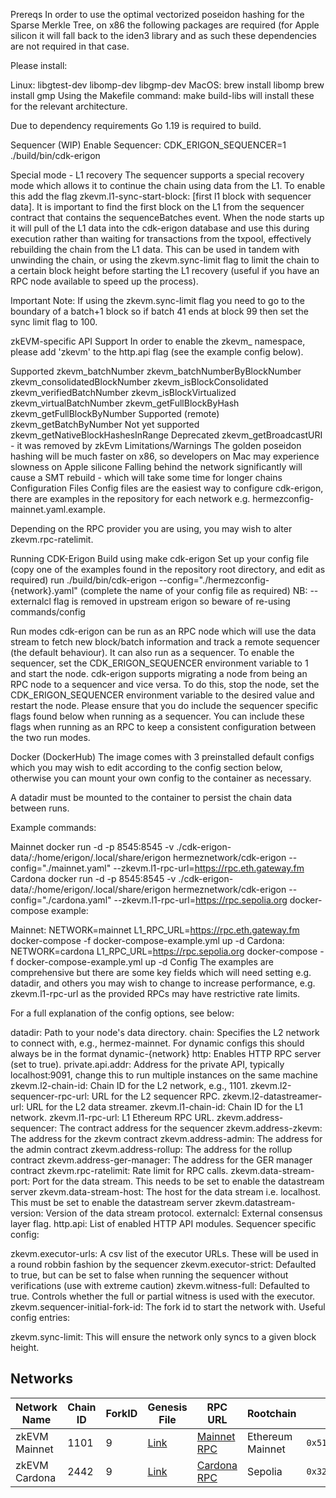 Prereqs
In order to use the optimal vectorized poseidon hashing for the Sparse Merkle Tree, on x86 the following packages are required (for Apple silicon it will fall back to the iden3 library and as such these dependencies are not required in that case.

Please install:

Linux: libgtest-dev libomp-dev libgmp-dev
MacOS: brew install libomp brew install gmp
Using the Makefile command: make build-libs will install these for the relevant architecture.

Due to dependency requirements Go 1.19 is required to build.

Sequencer (WIP)
Enable Sequencer: CDK_ERIGON_SEQUENCER=1 ./build/bin/cdk-erigon <flags>

Special mode - L1 recovery
The sequencer supports a special recovery mode which allows it to continue the chain using data from the L1. To enable this add the flag zkevm.l1-sync-start-block: [first l1 block with sequencer data]. It is important to find the first block on the L1 from the sequencer contract that contains the sequenceBatches event. When the node starts up it will pull of the L1 data into the cdk-erigon database and use this during execution rather than waiting for transactions from the txpool, effectively rebuilding the chain from the L1 data. This can be used in tandem with unwinding the chain, or using the zkevm.sync-limit flag to limit the chain to a certain block height before starting the L1 recovery (useful if you have an RPC node available to speed up the process).

Important Note: If using the zkevm.sync-limit flag you need to go to the boundary of a batch+1 block so if batch 41 ends at block 99 then set the sync limit flag to 100.

zkEVM-specific API Support
In order to enable the zkevm_ namespace, please add 'zkevm' to the http.api flag (see the example config below).

Supported
zkevm_batchNumber
zkevm_batchNumberByBlockNumber
zkevm_consolidatedBlockNumber
zkevm_isBlockConsolidated
zkevm_verifiedBatchNumber
zkevm_isBlockVirtualized
zkevm_virtualBatchNumber
zkevm_getFullBlockByHash
zkevm_getFullBlockByNumber
Supported (remote)
zkevm_getBatchByNumber
Not yet supported
zkevm_getNativeBlockHashesInRange
Deprecated
zkevm_getBroadcastURI - it was removed by zkEvm
Limitations/Warnings
The golden poseidon hashing will be much faster on x86, so developers on Mac may experience slowness on Apple silicone
Falling behind the network significantly will cause a SMT rebuild - which will take some time for longer chains
Configuration Files
Config files are the easiest way to configure cdk-erigon, there are examples in the repository for each network e.g. hermezconfig-mainnet.yaml.example.

Depending on the RPC provider you are using, you may wish to alter zkevm.rpc-ratelimit.

Running CDK-Erigon
Build using make cdk-erigon
Set up your config file (copy one of the examples found in the repository root directory, and edit as required)
run ./build/bin/cdk-erigon --config="./hermezconfig-{network}.yaml" (complete the name of your config file as required)
NB: --externalcl flag is removed in upstream erigon so beware of re-using commands/config

Run modes
cdk-erigon can be run as an RPC node which will use the data stream to fetch new block/batch information and track a remote sequencer (the default behaviour). It can also run as a sequencer. To enable the sequencer, set the CDK_ERIGON_SEQUENCER environment variable to 1 and start the node. cdk-erigon supports migrating a node from being an RPC node to a sequencer and vice versa. To do this, stop the node, set the CDK_ERIGON_SEQUENCER environment variable to the desired value and restart the node. Please ensure that you do include the sequencer specific flags found below when running as a sequencer. You can include these flags when running as an RPC to keep a consistent configuration between the two run modes.

Docker (DockerHub)
The image comes with 3 preinstalled default configs which you may wish to edit according to the config section below, otherwise you can mount your own config to the container as necessary.

A datadir must be mounted to the container to persist the chain data between runs.

Example commands:

Mainnet
docker run -d -p 8545:8545 -v ./cdk-erigon-data/:/home/erigon/.local/share/erigon hermeznetwork/cdk-erigon  --config="./mainnet.yaml" --zkevm.l1-rpc-url=https://rpc.eth.gateway.fm
Cardona
docker run -d -p 8545:8545 -v ./cdk-erigon-data/:/home/erigon/.local/share/erigon hermeznetwork/cdk-erigon  --config="./cardona.yaml" --zkevm.l1-rpc-url=https://rpc.sepolia.org
docker-compose example:

Mainnet:
NETWORK=mainnet L1_RPC_URL=https://rpc.eth.gateway.fm docker-compose -f docker-compose-example.yml up -d
Cardona:
NETWORK=cardona L1_RPC_URL=https://rpc.sepolia.org docker-compose -f docker-compose-example.yml up -d
Config
The examples are comprehensive but there are some key fields which will need setting e.g. datadir, and others you may wish to change to increase performance, e.g. zkevm.l1-rpc-url as the provided RPCs may have restrictive rate limits.

For a full explanation of the config options, see below:

datadir: Path to your node's data directory.
chain: Specifies the L2 network to connect with, e.g., hermez-mainnet. For dynamic configs this should always be in the format dynamic-{network}
http: Enables HTTP RPC server (set to true).
private.api.addr: Address for the private API, typically localhost:9091, change this to run multiple instances on the same machine
zkevm.l2-chain-id: Chain ID for the L2 network, e.g., 1101.
zkevm.l2-sequencer-rpc-url: URL for the L2 sequencer RPC.
zkevm.l2-datastreamer-url: URL for the L2 data streamer.
zkevm.l1-chain-id: Chain ID for the L1 network.
zkevm.l1-rpc-url: L1 Ethereum RPC URL.
zkevm.address-sequencer: The contract address for the sequencer
zkevm.address-zkevm: The address for the zkevm contract
zkevm.address-admin: The address for the admin contract
zkevm.address-rollup: The address for the rollup contract
zkevm.address-ger-manager: The address for the GER manager contract
zkevm.rpc-ratelimit: Rate limit for RPC calls.
zkevm.data-stream-port: Port for the data stream. This needs to be set to enable the datastream server
zkevm.data-stream-host: The host for the data stream i.e. localhost. This must be set to enable the datastream server
zkevm.datastream-version: Version of the data stream protocol.
externalcl: External consensus layer flag.
http.api: List of enabled HTTP API modules.
Sequencer specific config:

zkevm.executor-urls: A csv list of the executor URLs. These will be used in a round robbin fashion by the sequencer
zkevm.executor-strict: Defaulted to true, but can be set to false when running the sequencer without verifications (use with extreme caution)
zkevm.witness-full: Defaulted to true. Controls whether the full or partial witness is used with the executor.
zkevm.sequencer-initial-fork-id: The fork id to start the network with.
Useful config entries:

zkevm.sync-limit: This will ensure the network only syncs to a given block height.

## Networks

| Network Name  | Chain ID | ForkID | Genesis File | RPC URL                                          | Rootchain        | Rollup Address                               |
|---------------|----------|--------|--------------|--------------------------------------------------|------------------|----------------------------------------------|
| zkEVM Mainnet | 1101     | 9      | [Link](https://hackmd.io/bpmxb5QaSFafV0nB4i-KZA) | [Mainnet RPC](https://zkevm-rpc.com/)            | Ethereum Mainnet | `0x5132A183E9F3CB7C848b0AAC5Ae0c4f0491B7aB2` |
| zkEVM Cardona | 2442     | 9      | [Link](https://hackmd.io/Ug9pB613SvevJgnXRC4YJA) | [Cardona RPC](https://rpc.cardona.zkevm-rpc.com/) | Sepolia          | `0x32d33D5137a7cFFb54c5Bf8371172bcEc5f310ff` |